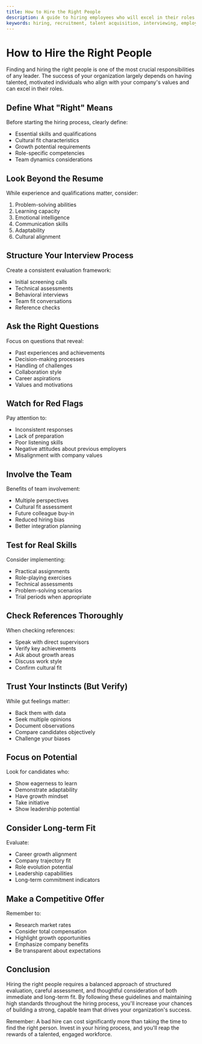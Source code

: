 ```yaml
---
title: How to Hire the Right People
description: A guide to hiring employees who will excel in their roles and contribute to your organization's success.
keywords: hiring, recruitment, talent acquisition, interviewing, employee selection
---
```


# How to Hire the Right People

Finding and hiring the right people is one of the most crucial responsibilities of any leader. The success of your organization largely depends on having talented, motivated individuals who align with your company's values and can excel in their roles.

## Define What "Right" Means

Before starting the hiring process, clearly define:
- Essential skills and qualifications
- Cultural fit characteristics
- Growth potential requirements
- Role-specific competencies
- Team dynamics considerations

## Look Beyond the Resume

While experience and qualifications matter, consider:
1. Problem-solving abilities
2. Learning capacity
3. Emotional intelligence
4. Communication skills
5. Adaptability
6. Cultural alignment

## Structure Your Interview Process

Create a consistent evaluation framework:
- Initial screening calls
- Technical assessments
- Behavioral interviews
- Team fit conversations
- Reference checks

## Ask the Right Questions

Focus on questions that reveal:
- Past experiences and achievements
- Decision-making processes
- Handling of challenges
- Collaboration style
- Career aspirations
- Values and motivations

## Watch for Red Flags

Pay attention to:
- Inconsistent responses
- Lack of preparation
- Poor listening skills
- Negative attitudes about previous employers
- Misalignment with company values

## Involve the Team

Benefits of team involvement:
- Multiple perspectives
- Cultural fit assessment
- Future colleague buy-in
- Reduced hiring bias
- Better integration planning

## Test for Real Skills

Consider implementing:
- Practical assignments
- Role-playing exercises
- Technical assessments
- Problem-solving scenarios
- Trial periods when appropriate

## Check References Thoroughly

When checking references:
- Speak with direct supervisors
- Verify key achievements
- Ask about growth areas
- Discuss work style
- Confirm cultural fit

## Trust Your Instincts (But Verify)

While gut feelings matter:
- Back them with data
- Seek multiple opinions
- Document observations
- Compare candidates objectively
- Challenge your biases

## Focus on Potential

Look for candidates who:
- Show eagerness to learn
- Demonstrate adaptability
- Have growth mindset
- Take initiative
- Show leadership potential

## Consider Long-term Fit

Evaluate:
- Career growth alignment
- Company trajectory fit
- Role evolution potential
- Leadership capabilities
- Long-term commitment indicators

## Make a Competitive Offer

Remember to:
- Research market rates
- Consider total compensation
- Highlight growth opportunities
- Emphasize company benefits
- Be transparent about expectations

## Conclusion

Hiring the right people requires a balanced approach of structured evaluation, careful assessment, and thoughtful consideration of both immediate and long-term fit. By following these guidelines and maintaining high standards throughout the hiring process, you'll increase your chances of building a strong, capable team that drives your organization's success.

Remember: A bad hire can cost significantly more than taking the time to find the right person. Invest in your hiring process, and you'll reap the rewards of a talented, engaged workforce.

